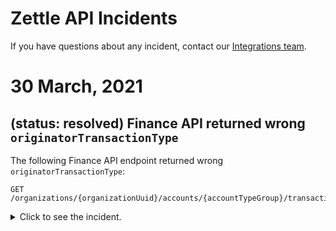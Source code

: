 Zettle API Incidents
=====================
If you have questions about any incident, contact our [Integrations team](mailto:api@zettle.com).

# 30 March, 2021
## (status: resolved) Finance API returned wrong `originatorTransactionType` 
The following Finance API endpoint returned wrong `originatorTransactionType`:

```
GET /organizations/{organizationUuid}/accounts/{accountTypeGroup}/transactions
```

<details><!-- start tag of the incident section-->
<summary>Click to see the incident.</summary>

### Incident summary
There was a problem with the `originatorTransactionType` field in the response for transactions made with cards. Following is a table which enlists the expected and actual values for the field:

|Expected value in `originatorTransactionType` field |Actual value in `originatorTransactionType` field
|:---- |:----
|CARD_PAYMENT |PAYMENT
|CARD_PAYMENT_FEE |PAYMENT
|CARD_REFUND |PAYMENT
|CARD_PAYMENT_FEE_REFUND |PAYMENT

Transactions made between the following timestamps were affected:

Start time:  2021-03-30 16:03:11.437237 UTC<br>
End time:  2021-03-30 16:59:45.00856  UTC<br>
The total duration was approximately 56 minutes.



### What do you need to do?
To fix your data you would need to refetch transactions for merchants your integration serves between the timestamps given above once again.

If your integration disregards transactions with `originatorTransactionType` `PAYMENT` and `PAYMENT_FEE` you would need to handle those transactions and bookkeep as you used to do with CARD.

See example below to understand better:

```
GET/organizations/self/accounts/liquid/transactions?start=2021-03-30T16:03:10&end=2021-03-30T16:59:46
```

__Expected response:__

```
    ...
            {
                "timestamp": "2021-03-30T16:03:31.003+0000",
                "amount": -10,
                "originatorTransactionType": "CARD_PAYMENT_FEE",
                "originatingTransactionUuid": "ff4f492e-914c-1bbb-bb86-850e353b75b8"
            },
            {
                "timestamp": "2021-03-30T16:03:31.000+0000",
                "amount": 780,
                "originatorTransactionType": "CARD_PAYMENT",
                "originatingTransactionUuid": "ff4f492e-914c-1bbb-bb86-850e353b75b8"
            }
    ...

```

__Actual response during the time of incident after a partial fix when refetching:__
 

```
    ...
            {
                "timestamp": "2021-03-30T16:03:31.003+0000",
                "amount": -10,
                "originatorTransactionType": "PAYMENT_FEE",
                "originatingTransactionUuid": "ff4f492e-914c-1bbb-bb86-850e353b75b8"
            },
            {
                "timestamp": "2021-03-30T16:03:31.000+0000",
                "amount": 780,
                "originatorTransactionType": "PAYMENT",
                "originatingTransactionUuid": "ff4f492e-914c-1bbb-bb86-850e353b75b8"
            }
    ...

```


</details>
